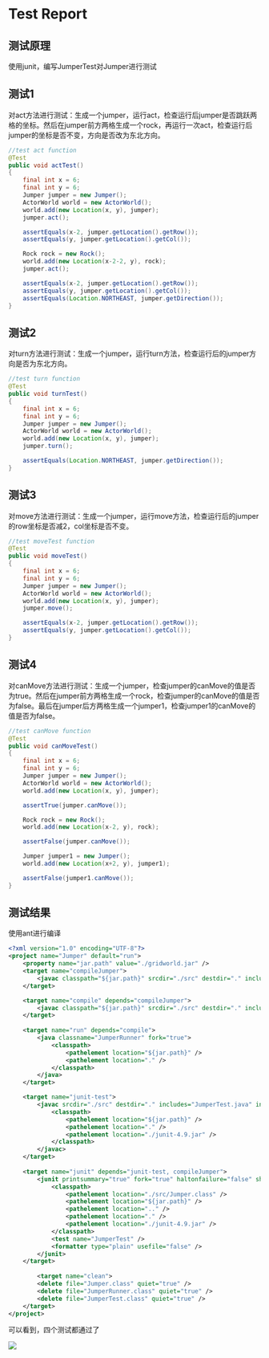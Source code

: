# Test Report

## 测试原理

使用junit，编写JumperTest对Jumper进行测试

## 测试1

对act方法进行测试：生成一个jumper，运行act，检查运行后jumper是否跳跃两格的坐标。然后在jumper前方两格生成一个rock，再运行一次act，检查运行后jumper的坐标是否不变，方向是否改为东北方向。

```java
//test act function
@Test
public void actTest() 
{
    final int x = 6;
    final int y = 6;
    Jumper jumper = new Jumper();
    ActorWorld world = new ActorWorld();
    world.add(new Location(x, y), jumper);
    jumper.act();

    assertEquals(x-2, jumper.getLocation().getRow());
    assertEquals(y, jumper.getLocation().getCol());

    Rock rock = new Rock();
    world.add(new Location(x-2-2, y), rock);
    jumper.act();

    assertEquals(x-2, jumper.getLocation().getRow());
    assertEquals(y, jumper.getLocation().getCol());
    assertEquals(Location.NORTHEAST, jumper.getDirection());
}
```

## 测试2

对turn方法进行测试：生成一个jumper，运行turn方法，检查运行后的jumper方向是否为东北方向。

```java
//test turn function 
@Test
public void turnTest() 
{
    final int x = 6;
    final int y = 6;
    Jumper jumper = new Jumper();
    ActorWorld world = new ActorWorld();
    world.add(new Location(x, y), jumper);
    jumper.turn();

    assertEquals(Location.NORTHEAST, jumper.getDirection());
}
```

## 测试3

对move方法进行测试：生成一个jumper，运行move方法，检查运行后的jumper的row坐标是否减2，col坐标是否不变。

```java
//test moveTest function  
@Test
public void moveTest() 
{
    final int x = 6;
    final int y = 6;
    Jumper jumper = new Jumper();
    ActorWorld world = new ActorWorld();
    world.add(new Location(x, y), jumper);
    jumper.move();

    assertEquals(x-2, jumper.getLocation().getRow());
    assertEquals(y, jumper.getLocation().getCol());
}
```

## 测试4

对canMove方法进行测试：生成一个jumper，检查jumper的canMove的值是否为true。然后在jumper前方两格生成一个rock，检查jumper的canMove的值是否为false。最后在jumper后方两格生成一个jumper1，检查jumper1的canMove的值是否为false。

```java
//test canMove function 
@Test
public void canMoveTest() 
{
    final int x = 6;
    final int y = 6;
    Jumper jumper = new Jumper();
    ActorWorld world = new ActorWorld();
    world.add(new Location(x, y), jumper);

    assertTrue(jumper.canMove());

    Rock rock = new Rock();
    world.add(new Location(x-2, y), rock);

    assertFalse(jumper.canMove());

    Jumper jumper1 = new Jumper();
    world.add(new Location(x+2, y), jumper1);

    assertFalse(jumper1.canMove());
}
```

## 测试结果

使用ant进行编译

```xml
<?xml version="1.0" encoding="UTF-8"?>
<project name="Jumper" default="run"> 
    <property name="jar.path" value="./gridworld.jar" />
    <target name="compileJumper">
        <javac classpath="${jar.path}" srcdir="./src" destdir="." includes="Jumper.java" includeantruntime="false"/> 
    </target> 

    <target name="compile" depends="compileJumper">
        <javac classpath="${jar.path}" srcdir="./src" destdir="." includes="JumperRunner.java" includeantruntime="false" />
    </target>
    
    <target name="run" depends="compile">
        <java classname="JumperRunner" fork="true">
            <classpath>
                <pathelement location="${jar.path}" />
                <pathelement location="." />
            </classpath>
        </java>
    </target>

    <target name="junit-test">
        <javac srcdir="./src" destdir="." includes="JumperTest.java" includeantruntime="false">
            <classpath>
                <pathelement location="${jar.path}" />
                <pathelement location="." />
                <pathelement location="./junit-4.9.jar" />
            </classpath>
        </javac>
    </target>
    
    <target name="junit" depends="junit-test, compileJumper">
        <junit printsummary="true" fork="true" haltonfailure="false" showoutput="true">
            <classpath>
                <pathelement location="./src/Jumper.class" />
                <pathelement location="${jar.path}" />
                <pathelement location=".." />
                <pathelement location="." />
                <pathelement location="./junit-4.9.jar" />
            </classpath>
            <test name="JumperTest" />
            <formatter type="plain" usefile="false" />
        </junit>
    </target>
    
        <target name="clean">
        <delete file="Jumper.class" quiet="true" />
        <delete file="JumperRunner.class" quiet="true" />
        <delete file="JumperTest.class" quiet="true" />
    </target>
</project>
```

可以看到，四个测试都通过了

![](https://gitee.com/liangguanxuan/md_pictures/raw/master/stage2/part3/1.png)